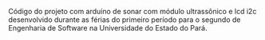 Código do projeto com arduíno de sonar com módulo ultrassônico e lcd i2c desenvolvido durante as férias do primeiro período para o segundo de Engenharia de Software na Universidade do Estado do Pará.
